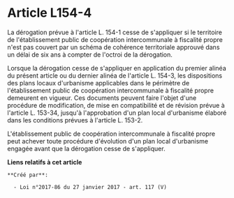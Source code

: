 # Article L154-4

La dérogation prévue à l'article L. 154-1 cesse de s'appliquer si le  territoire de l'établissement public de coopération
intercommunale à  fiscalité propre n'est pas couvert par un schéma de cohérence  territoriale approuvé dans un délai de six
ans à compter de l'octroi de  la dérogation. 

Lorsque la dérogation cesse de  s'appliquer en application du premier alinéa du présent article ou du  dernier alinéa de
l'article L. 154-3, les dispositions des plans locaux  d'urbanisme applicables dans le périmètre de l'établissement public de
coopération intercommunale à fiscalité propre demeurent en vigueur. Ces  documents peuvent faire l'objet d'une procédure de
modification, de mise  en compatibilité et de révision prévue à l'article L. 153-34, jusqu'à  l'approbation d'un plan local
d'urbanisme élaboré dans les conditions  prévues à l'article L. 153-2. 

L'établissement  public de coopération intercommunale à fiscalité propre peut achever  toute procédure d'évolution d'un plan
local d'urbanisme engagée avant  que la dérogation cesse de s'appliquer.

**Liens relatifs à cet article**

	**Créé par**:

	  - Loi n°2017-86 du 27 janvier 2017 - art. 117 (V)
